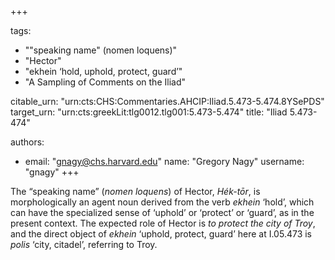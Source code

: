 +++

tags:
- "&quot;speaking name&quot; (nomen loquens)"
- "Hector"
- "ekhein ‘hold, uphold, protect, guard’"
- "A Sampling of Comments on the Iliad"

citable_urn: "urn:cts:CHS:Commentaries.AHCIP:Iliad.5.473-5.474.8YSePDS"
target_urn: "urn:cts:greekLit:tlg0012.tlg001:5.473-5.474"
title: "Iliad 5.473-474"

authors:
- email: "gnagy@chs.harvard.edu"
  name: "Gregory Nagy"
  username: "gnagy"
+++

<p>The “speaking name” (<em>nomen loquens</em>) of Hector, <em>Hék-tōr</em>, is morphologically an agent noun derived from the verb <em>ekhein</em> ‘hold’, which can have the specialized sense of ‘uphold’ or ‘protect’ or ‘guard’, as in the present context. The expected role of Hector is <em>to protect the city of Troy</em>, and the direct object of <em>ekhein</em> ‘uphold, protect, guard’ here at I.05.473 is <em>polis</em> ‘city, citadel’, referring to Troy.  </p>